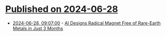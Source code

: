 # [Published on 2024-06-28](index.md)

* [2024-06-28, 09:07:00](https://soylentnews.org/article.pl?sid=24/06/27/0848239&from=rss) - [AI Designs Radical Magnet Free of Rare-Earth Metals in Just 3 Months](https://soylentnews.org/article.pl?sid=24/06/27/0848239&from=rss)
